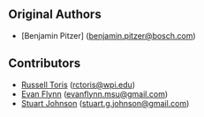 Original Authors
----------------

 * [Benjamin Pitzer] (benjamin.pitzer@bosch.com)

Contributors
------------

 * [Russell Toris](http://users.wpi.edu/~rctoris/) (rctoris@wpi.edu)
 * [Evan Flynn](https://www.flynnlabs.dev) (evanflynn.msu@gmail.com)
 * [Stuart Johnson](https://www.github.com/StuartGJohnson) (stuart.g.johnson@gmail.com)
